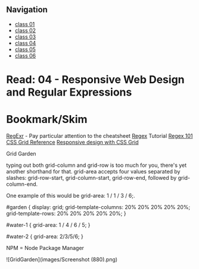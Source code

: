 ## Navigation ##
 - [class 01](class-01.md)
 - [class 02](class-02.md)
 - [class 03](class-03.md) 
 - [class 04](class-04.md)
 - [class 05](class-05.md)
 - [class 06](class-06.md)


# Read: 04 - Responsive Web Design and Regular Expressions #

# Bookmark/Skim
[RegExr](https://regexr.com/) - Pay particular attention to the cheatsheet
[Regex](https://medium.com/factory-mind/regex-tutorial-a-simple-cheatsheet-by-examples-649dc1c3f285) Tutorial
[Regex 101](https://regex101.com/)
[CSS Grid Reference](https://css-tricks.com/snippets/css/complete-guide-grid/)
[Responsive design with CSS Grid](https://medium.com/samsung-internet-dev/common-responsive-layouts-with-css-grid-and-some-without-245a862f48df)

Grid Garden

typing out both grid-column and grid-row is too much for you, there's yet another shorthand for that. grid-area accepts four values separated by slashes: grid-row-start, grid-column-start, grid-row-end, followed by grid-column-end.

One example of this would be grid-area: 1 / 1 / 3 / 6;.

#garden {
  display: grid;
  grid-template-columns: 20% 20% 20% 20% 20%;
  grid-template-rows: 20% 20% 20% 20% 20%;
}

#water-1 {
  grid-area: 1 / 4 / 6 / 5;
}

#water-2 {
grid-area: 2/3/5/6;
}


NPM = Node Package Manager

![GridGarden](images/Screenshot (880).png)

